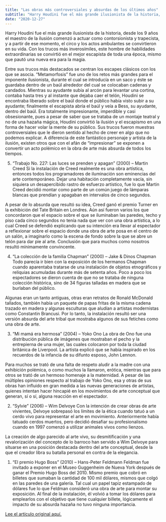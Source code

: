 ```yaml
---
title: "Las obras más controversiales y absurdas de los últimos años"
subtitle: "Harry Houdini fue el más grande ilusionista de la historia, desde los 9 años el maestro de la ilusión comenzó a actuar" 
date: "2020-12-27"
---
```

Harry Houdini fue el más grande ilusionista de la historia, desde los 9 años el maestro de la ilusión comenzó a actuar como contorsionista y trapecista, y a partir de ese momento, el circo y los actos ambulantes se convirtieron en su vida. Con los trucos más inverosímiles, este hombre de habilidades extraordinarias se convirtió en el mejor escapista de toda una época, mismo que pautó una nueva era para la magia.

Entre sus trucos más destacados se centran los escapes clásicos con los que se asocia. “Metamorfosis” fue uno de los retos más grandes para el imponente ilusionista, durante el cual se introducía en un saco y éste se guardaba dentro de un baúl alrededor del cual se colocaban cadenas y candados. Mientras su ayudante subía al arcón para levantar una cortina, contaba hasta tres y al instante que dejaba caer el telón, Houdini se encontraba liberado sobre el baúl donde el público había visto subir a su ayudante; finalmente el escapista abría el baúl y veía a Bess, su ayudante, dentro del baúl.
Era totalmente impresionante, imperdible y casi obsesionante, pues a pesar de saber que se trataba de un montaje teatral y no de una hazaña mágica, Houdini convirtió la ilusión y el escapismo en una forma de hacer volar la mente de su público. Sus trucos fueron muestras controversiales que le dieron sentido al hecho de creer en algo que no podemos explicar. A diferencia de este fantástico personaje y artista de la ilusión, existen otros que con el afán de “impresionar” se exponen a convertir un acto polémico en la obra de arte más absurda de todos los tiempos.

5. “Trabajo No. 227: Las luces se prenden y apagan” (2000) – Martin Creed
Si la instalación de Creed realmente es una obra artística, entonces todos los programadores de iluminación son eminencias del arte contemporáneo. Dejar una habitación completamente vacía, sin siquiera un desapercibido rastro de esfuerzo artístico, fue lo que Martin Creed decidió montar como parte de un común juego de lámparas blancas que prendían y apagaban en intervalos de cinco segundos.

A pesar de lo absurda que resultó su idea, Creed ganó el premio Turner en la exhibición del Tate Britain en Londres. Aún así fueron varios los que concordaron que el espacio sobre el que se iluminaban las paredes, techo y piso cada cinco segundos no tenía nada que ver con una obra artística, a lo cual Creed se defendió explicando que su intención era llevar al espectador a reflexionar sobre el espacio donde una obra de arte posa en el centro de un salón, a imaginarlo como la escena de fondo sobre la que se abre un telón para dar pie al arte. Conclusión que para muchos como nosotros resultó mínimamente convincente.

4. “La colección de la familia Chapman” (2000) – Jake & Dinos Chapman
Todo parecía ir bien con la exposición de los hermanos Chapman cuando aparentaba tratarse de una instalación de objetos etnográficos y reliquias acumuladas durante más de setenta años. Poco a poco los espectadores se dieron cuenta de que no se trataba de ninguna colección histórica, sino de 34 figuras talladas en madera que se burlaban del público.

Algunas eran un tanto antiguas, otras eran retratos de Ronald McDonald tallados, también había un paquete de papas fritas de la misma cadena trazado en madera y algunas esculturas que aludían a artistas modernistas como Constantin Brancusi. Por lo tanto, la instalación resultó ser una versión absurda del arte tribal que mostraba algunos de sus fetiches como una obra de arte.

3. “Mi mamá era hermosa” (2004) – Yoko Ono
La obra de Ono fue una distribución pública de imágenes que mostraban el pecho y la entrepierna de una mujer, las cuales colocaron por toda la ciudad británica de Liverpool. La artista explicó que se había inspirado en los recuerdos de la infancia de su difunto esposo, John Lennon.

Para muchos se trató de una falta de respeto aludir a la madre con una exhibición polémica, o como muchos la llamaron, erótica, mientras que para otros se trató de un hermoso homenaje a la maternidad. A pesar de las múltiples opiniones respecto al trabajo de Yoko Ono, esa y otras de sus obras han influido en gran medida a las nuevas generaciones de artistas, quienes intentan hacer hincapié en los movimientos de arte conceptual que generan, sí o sí, alguna reacción en el espectador.

2. “Sylvie” (2006) – Wim Delvoye
Con la intención de crear obras de arte vivientes, Delvoye sobrepasó los límites de la ética cuando tatuó a un cerdo vivo para representar el arte en movimiento. Anteriormente había tatuado cerdos muertos, pero decidió desafiar su profesionalismo cuando en 1997 comenzó a utilizar animales vivos como lienzos.

La creación de algo parecido al arte vivo, su desmitificación y una revalorización del concepto de lo barroco han servido a Wim Delvoye para situarse en una posición destacada dentro del arte conceptual, desde la que el creador libra su batalla personal en contra de la elegancia.

1. “El premio Hugo Boss” (2010) – Hans-Peter Feldmann
Feldman fue invitado a exponer en el Museo Guggenheim de Nueva York después de ganar el Premio Hugo Boss del 2010. Mismo premio que cobró en billetes que sumaban la cantidad de 100 mil dólares, mismos que colgó en las paredes de una galería.
Tal cual un papel tapiz estampado de dólares fue lo que Feldman consideró una obra de arte para montar su exposición. Al final de la instalación, él volvió a tomar los dólares para emplearlos con el objetivo que tiene cualquier billete, lógicamente el impacto de su absurda hazaña no tuvo ninguna importancia.


[Lee el artículo original aquí.](https://culturacolectiva.com/arte/las-7-obras-mas-controversiales-y-absurdas-de-los-ultimos-16-anos/ "")
